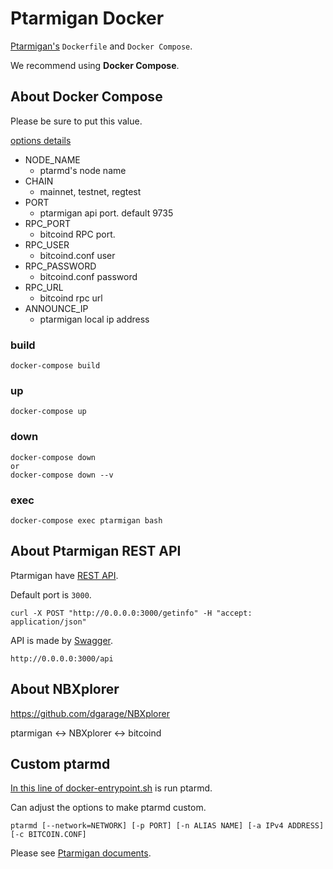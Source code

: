 # Ptarmigan Docker

[Ptarmigan's](https://github.com/nayutaco/ptarmigan) `Dockerfile` and `Docker Compose`.

We recommend using **Docker Compose**.

## About Docker Compose

Please be sure to put this value.

[options details](https://github.com/nayutaco/ptarmigan/blob/master/docs/ptarmd.md)

- NODE_NAME
    - ptarmd's node name 
- CHAIN
    - mainnet, testnet, regtest
- PORT
    - ptarmigan api port. default 9735
- RPC_PORT
    - bitcoind RPC port.
- RPC_USER
    - bitcoind.conf user
- RPC_PASSWORD
    - bitcoind.conf password
- RPC_URL
    - bitcoind rpc url
- ANNOUNCE_IP
    - ptarmigan local ip address    

### build

```
docker-compose build
```

### up

```
docker-compose up
```

### down

```
docker-compose down 
or
docker-compose down --v
```

### exec

```
docker-compose exec ptarmigan bash
```

## About Ptarmigan REST API

Ptarmigan have [REST API](https://github.com/nayutaco/ptarmigan/blob/master/docs/howtouse_rest_api.md).

Default port is `3000`.

```
curl -X POST "http://0.0.0.0:3000/getinfo" -H "accept: application/json"
```

API is made by [Swagger](https://swagger.io/).

```
http://0.0.0.0:3000/api
```

## About NBXplorer

https://github.com/dgarage/NBXplorer

ptarmigan <-> NBXplorer <-> bitcoind


## Custom ptarmd

[In this line of docker-entrypoint.sh](https://github.com/nayutaco/docker-ptarmigan/blob/master/ptarm/docker-entrypoint.sh#L18) is run ptarmd.

Can adjust the options to make ptarmd custom.

```
ptarmd [--network=NETWORK] [-p PORT] [-n ALIAS NAME] [-a IPv4 ADDRESS] [-c BITCOIN.CONF]
```

Please see [Ptarmigan documents](https://github.com/nayutaco/ptarmigan/blob/master/docs/ptarmd.md).
